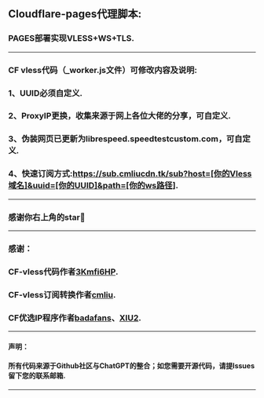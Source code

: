 ## Cloudflare-pages代理脚本:

### PAGES部署实现VLESS+WS+TLS.

------------------------------------------------------------------------
### CF vless代码（_worker.js文件）可修改内容及说明:

### 1、UUID必须自定义.

### 2、ProxyIP更换，收集来源于网上各位大佬的分享，可自定义.

### 3、伪装网页已更新为librespeed.speedtestcustom.com，可自定义.

### 4、快速订阅方式:https://sub.cmliucdn.tk/sub?host=[你的Vless域名]&uuid=[你的UUID]&path=[你的ws路径].

------------------------------------------------------------------------
### 感谢你右上角的star🌟

------------------------------------------------------------------------
### 感谢：
### CF-vless代码作者[3Kmfi6HP](https://github.com/3Kmfi6HP/EDtunnel).
### CF-vless订阅转换作者[cmliu](https://github.com/cmliu/edgetunnel).
### CF优选IP程序作者[badafans](https://github.com/badafans/Cloudflare-IP-SpeedTest)、[XIU2](https://github.com/XIU2/CloudflareSpeedTest).

------------------------------------------------------------------------
#### 声明：

#### 所有代码来源于Github社区与ChatGPT的整合；如您需要开源代码，请提Issues留下您的联系邮箱.

------------------------------------------------------------------------
